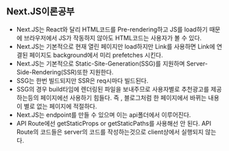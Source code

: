 ## **Next.JS이론공부**

- Next.JS는 React와 달리 HTML코드를 Pre-rendering하고 JS를 load하기 때문에 브라우저에서 JS가 작동하지 않아도 HTML코드는 사용자가 볼 수 있다.
- Next.JS는 기본적으로 현재 열린 페이지만 load하지만 Link를 사용하면 Link에 연결된 페이지도 background에서 미리 prefetches 시킨다.
- Next.JS는 기본적으로 Static-Site-Generation(SSG)를 지원하며 Server-Side-Rendering(SSR)또한 지원한다.
- SSG는 한번 빌드되지만 SSR은 req시마다 빌드된다.
- SSG의 경우 build타임에 렌더링된 파일을 보내주므로 사용자별로 추천광고를 제공하는등의 페이지에선 사용하기 힘들다. 즉 , 블로그처럼 한 페이지에서 바뀌는 내용이 별로 없는 페이지에 적절하다.
- Next.JS는 endpoint를 만들 수 있으며 이는 api폴더에서 이루어진다.
- API Route에선 getStaticProps or getStaticPaths를 사용해선 안 된다. API Route의 코드들은 server의 코드를 작성하는것으로 client상에서 실행되지 않는다.
